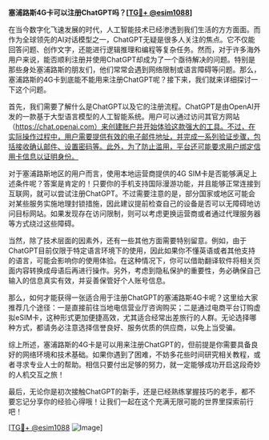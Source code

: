 **塞浦路斯4G卡可以注册ChatGPT吗？[[TG💪+ @esim1088](https://t.me/s/esim1088)]**

在当今数字化飞速发展的时代，人工智能技术已经渗透到我们生活的方方面面。而作为全球领先的AI对话模型之一，ChatGPT无疑是很多人关注的焦点。它不仅能回答问题、创作文字，还能进行逻辑推理和编程等复杂任务。然而，对于许多海外用户来说，能否顺利注册并使用ChatGPT却成为了一个亟待解决的问题。特别是那些身处塞浦路斯的朋友们，他们常常会遇到网络限制或语言障碍等问题。那么，塞浦路斯的4G卡到底能不能用来注册ChatGPT呢？接下来，我们就来详细探讨一下这个问题。

首先，我们需要了解什么是ChatGPT以及它的注册流程。ChatGPT是由OpenAI开发的一款基于大型语言模型的人工智能系统。用户可以通过访问其官方网站（https://chat.openai.com）来创建账户并开始体验这款强大的工具。不过，在实际操作过程中，用户需要提供有效的电子邮件地址，并完成一系列验证步骤，包括接收确认邮件、设置密码等。此外，为了防止滥用，平台还可能要求用户绑定信用卡信息以证明身份。

对于塞浦路斯地区的用户而言，使用本地运营商提供的4G SIM卡是否能够满足上述条件呢？答案是肯定的！只要你的手机支持国际漫游功能，并且能够正常连接到互联网，就可以尝试注册ChatGPT。不过需要注意的是，部分国家或地区可能会对某些服务实施地理封锁措施，因此建议提前检查自己的设备是否可以无障碍地访问目标网站。如果发现存在访问限制，则可以考虑更换运营商或者通过代理服务器等方式绕过这些障碍。

当然，除了技术层面的因素外，还有一些其他方面需要特别留意。例如，由于ChatGPT目前仅限于特定语言环境下的使用，因此如果你不懂英语或者其他支持的语言，可能会影响你的使用体验。在这种情况下，你可以借助翻译软件将相关页面内容转换成母语后再进行操作。另外，考虑到隐私保护的重要性，务必确保自己输入的信息真实有效，并妥善保管好个人账号信息。

那么，如何才能获得一张适合用于注册ChatGPT的塞浦路斯4G卡呢？这里给大家推荐几个途径：一是直接前往当地电信营业厅咨询购买；二是通过电商平台订购虚拟eSIM卡，这种形式更加便捷高效，尤其适合经常出差旅行的人群。无论选择哪种方式，都请务必注意选择信誉良好、服务优质的供应商，以免上当受骗。

综上所述，塞浦路斯的4G卡是可以用来注册ChatGPT的，但前提是你需要具备良好的网络环境和技术基础。如果你遇到了困难，不妨多花些时间研究相关教程，或者寻求专业人士的帮助。相信只要付出足够的努力，就一定能够成功开启这段奇妙的人机交互之旅！

最后，无论你是初次接触ChatGPT的新手，还是已经熟练掌握技巧的老手，都不要忘记分享你的经验心得哦！让我们一起在这个充满无限可能的世界里探索前行吧！

[[TG💪+ @esim1088](https://t.me/s/esim1088) ![Image](https://i.postimg.cc/4NQfJmqS/Snipaste-2025-05-13-00-14-12.png)]